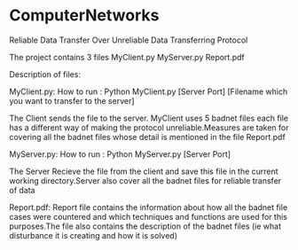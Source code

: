 # ComputerNetworks
Reliable Data Transfer Over Unreliable Data Transferring Protocol


The project contains 3 files 
MyClient.py
MyServer.py
Report.pdf


Description of files:

MyClient.py:
How to run : Python MyClient.py [Server Port] [Filename which you want to transfer to the server]

The Client sends the file to the server. MyClient uses 5 badnet files each file has a different way of making the protocol unreliable.Measures are taken for covering all the badnet files whose detail is mentioned in the file Report.pdf

MyServer.py:
How to run : Python MyServer.py [Server Port]

The Server Recieve the file from the client and save this file in the current working directory.Server also cover all the badnet files for reliable transfer of data

Report.pdf:
Report file contains the information about how all the badnet file cases were countered and which techniques and functions are used for this purposes.The file also contains the description of the badnet files (ie what disturbance it is creating and how it is solved)


